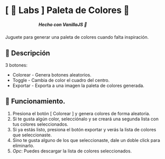 # [ 🔬 Labs ] Paleta de Colores 🎨 #
#####  &nbsp;&nbsp;&nbsp;&nbsp;&nbsp;&nbsp;&nbsp;&nbsp;&nbsp;&nbsp;&nbsp;&nbsp;&nbsp;&nbsp;&nbsp;&nbsp;&nbsp;&nbsp;&nbsp;&nbsp;&nbsp;&nbsp;&nbsp;&nbsp;&nbsp;&nbsp;&nbsp;&nbsp;&nbsp;&nbsp;&nbsp; Hecho con VanillaJS 🍦
Juguete para generar una paleta de colores cuando falta inspiración.
## 📖 Descripción ##

3 botones:

- Colorear - Genera botones aleatorios.
- Toggle - Cambia de color el cuadro del centro.
- Exportar - Exporta a una imagen la paleta de colores generada.

## 🔩 Funcionamiento. ##
1. Presiona el botón [ Colorear ] y genera colores de forma aleatoria.
2. Si te gusta algún color, selecciónalo y se creará una segunda lista con tus colores seleccionados.
3. Si ya estás listo, presiona el botón exportar y verás la lista de colores que seleccionaste.
4. Sino te gusta alguno de los que seleccionaste, dale un doble click para eliminarlo.
5. _Opc_: Puedes descargar la lista de colores seleccionados.

#